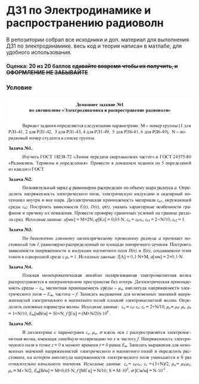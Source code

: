 # ДЗ1 по Электродинамике и распространению радиоволн

В репозитории собрал все исходники и доп. материал для выполнения ДЗ1 по электродинамике. весь код и теория написан в матлабе, для удобного использования.

#### Оценка: 20 из 20 баллов ~~cдавайте вовремя чтобы их получить, и ОФОРМЛЕНИЕ НЕ ЗАБЫВАЙТЕ~~

### Условие

![](https://github.com/khosta77/ElectroDynamics/blob/main/%D0%9C%D0%9F/image/%D0%94%D0%971.PNG)

